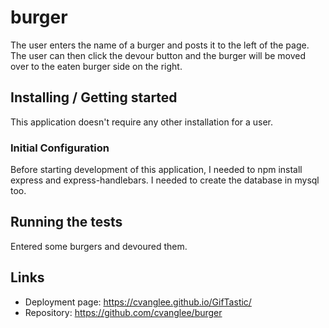 # burger
The user enters the name of a burger and posts it to the left of the page.  The user can then click the devour button and the burger will be moved over to the eaten burger side on the right.

## Installing / Getting started

This application doesn't require any other installation for a user.

### Initial Configuration

Before starting development of this application, I needed to npm install express and express-handlebars.  I needed to create the database in mysql too.


## Running the tests

Entered some burgers and devoured them. 

## Links

- Deployment page: https://cvanglee.github.io/GifTastic/
- Repository: https://github.com/cvanglee/burger
